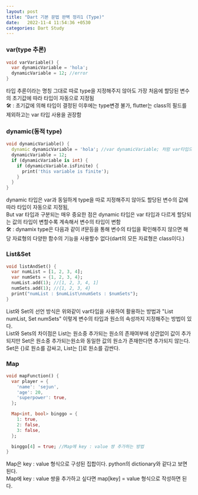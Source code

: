 ```yaml
---
layout: post
title: "Dart 기본 문법 완벽 정리1 (Type)"
date:   2022-11-4 11:54:36 +0530
categories: Dart Study
---
```

### var(type 추론)
```dart
void varVariable() {
  var dynamicVariable = 'hola';
  dynamicVariable = 12; //error
}
```
타입 추론이라는 명칭 그대로 따로 type을 지정해주지 않아도 가장 처음에 할당된 변수의 초기값에 따라 타입이 자동으로 지정됨<br> 
🛠 : 초기값에 의해 타입이 결정된 이후에는 type변경 불가, flutter는 class의 필드를 제외하고는 var 타입 사용을 권장함

### dynamic(동적 type)
```dart
void dynamicVariable() {
  dynamic dynamicVariable = 'hola'; //var dynamicVariable; 처럼 var타입으로 변수를 선언할때 초기화를 하지 않아도 타입이 dynamic으로 지정된다.
  dynamicVariable = 12;
  if (dynamicVariable is int) {
    if (dynamicVariable.isFinite) {
      print('this variable is finite');
    }
  }
}
```
dynamic 타입은 var과 동일하게 type을 따로 지정해주지 않아도 할당된 변수의 값에 따라 타입이 자동으로 지정됨, <br>
But var 타입과 구분되는 매우 중요한 점은 dynamic 타입은 var 타입과 다르게 할당되는 값의 타입이 변할수록 계속해서 변수의 타입이 변함<br>
🛠 : dynamix type은 다음과 같이 if문등을 통해 변수의 타입을 확인해주지 않으면 해당 자료형의 다양한 함수의 기능을 사용할수 없다(dart의 모든 자료형은 class이다.)

### List&Set
```dart
void listAndSet() {
  var numList = [1, 2, 3, 4];
  var numSets = {1, 2, 3, 4};
  numList.add(1); //[1, 2, 3, 4, 1]
  numSets.add(1); //{1, 2, 3, 4}
  print("numList : $numList\nnumSets : $numSets");
}
```
List와 Set의 선언 방식은 위와같이 var타입을 사용하여 활용하는 방법과 "List<int> numList, Set<int> numSets" 이렇게 변수의 타입과 원소의 속성까지 지정해주는 방법이 있다.<br> 
List와 Sets의 차이점은 List는 원소중 추가되는 원소의 존재여부에 상관없이 값이 추가 되지만 Set은 원소중 추가되는원소와 동일한 값의 원소가 존재한다면 추가되지 않는다.<br>
Set은 {}로 원소를 감싸고, List는 []로 원소를 감싼다.

### Map
```dart
void mapFunction() {
  var player = {
    'name': 'sejun',
    'age': 20,
    'superpower': true,
  };

  Map<int, bool> binggo = {
    1: true,
    2: false,
    3: false,
  };

  binggo[4] = true; //Map에 key : value 쌍 추가하는 방법
}
```
Map은 key : value 형식으로 구성된 집합이다. python의 dictionary와 같다고 보면 된다.<br>
Map에 key : value 쌍을 추가하고 싶다면 map[key] = value 형식으로 작성하면 된다.